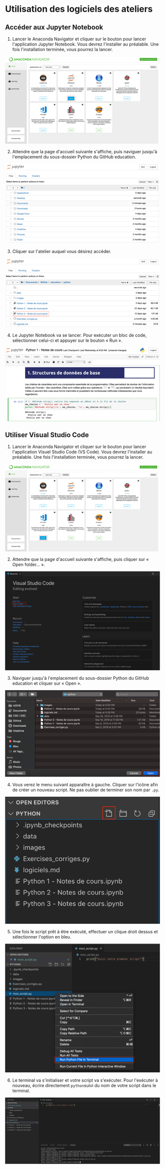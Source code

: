 # Utilisation des logiciels des ateliers

## Accéder aux Jupyter Notebook

1. Lancer le Anaconda Navigator et cliquer sur le bouton pour lancer l'application Jupyter Notebook. Vous devrez l'installer au préalable. Une fois l'installation terminée, vous pourrez la lancer.

![](images/jup1.png)

2. Attendre que la page d'accueil suivante s'affiche, puis naviguer jusqu'à l'emplacement du sous-dossier Python du GitHub education.

![](images/jup2.png)

3. Cliquer sur l'atelier auquel vous désirez accéder.

![](images/jup3.png)

4. Le Jupyter Notebook va se lancer. Pour exécuter un bloc de code, sélectionner celui-ci et appuyer sur le bouton « Run ».

![](images/jup4.png)

## Utiliser Visual Studio Code

1. Lancer le Anaconda Navigator et cliquer sur le bouton pour lancer l'application Visuel Studio Code (VS Code). Vous devrez l'installer au préalable. Une fois l'installation terminée, vous pourrez la lancer.

![](images/vs1.png)

2. Attendre que la page d'accueil suivante s'affiche, puis cliquer sur « Open folder... ».

![](images/vs2.png)

3. Naviguer jusqu'à l'emplacement du sous-dossier Python du GitHub education et cliquer sur « Open ».

![](images/vs3.png)

4. Vous verez le menu suivant apparaître à gauche. Cliquer sur l'icône afin de créer un nouveau script. Ne pas oublier de terminer son nom par ```.py```.

![](images/vs4.png)

5. Une fois le script prêt à être exécuté, effectuer un clique droit dessus et sélectionner l'option en bleu.

![](images/vs5.png)

6. Le terminal va s'initialiser et votre script va s'exécuter. Pour l'exécuter à nouveau, écrire directement ```python```suivi du nom de votre script dans le terminal.

![](images/vs6.png)
